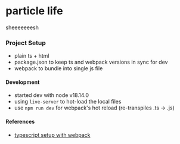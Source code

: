 # particle life

sheeeeeeesh

### Project Setup

- plain ts + html
- package.json to keep ts and webpack versions in sync for dev
- webpack to bundle into single js file

#### Development

- started dev with node v18.14.0
- using `live-server` to hot-load the local files
- use `npm run dev` for webpack's hot reload (re-transpiles .ts -> .js)


#### References

- [typescript setup with webpack](https://webpack.js.org/guides/typescript/)
